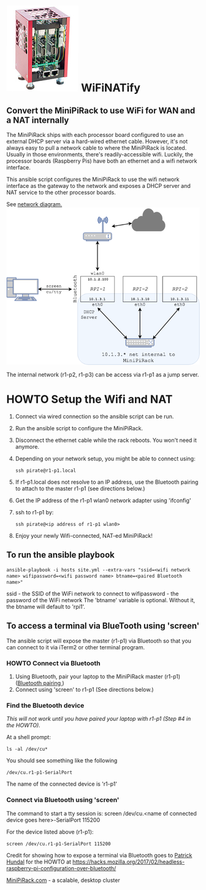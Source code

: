 ﻿# ![MiniPiRack](./images/MiniPiRack.jpg) WiFiNATify

## Convert the MiniPiRack to use WiFi for WAN and a NAT internally

The MiniPiRack ships with each processor board configured to use an external DHCP server via a hard-wired ethernet cable.  However, it's not always easy to pull a network cable to where the MiniPiRack is located.  Usually in those environments, there's readily-accessible wifi.  Luckily, the processor boards (Raspberry Pis) have both an ethernet and a wifi network interface.

This ansible script configures the MiniPiRack to use the wifi network interface as the gateway to the network and exposes a DHCP server and NAT service to the other processor boards.

See [network diagram.
](./images/MiniPiRack-NAT.png)
![Network Diagram](./images/MiniPiRack-NAT.png)

The internal network (r1-p2, r1-p3) can be access via r1-p1 as a jump server.

# HOWTO Setup the Wifi and NAT
1. Connect via wired connection so the ansible script can be run.
2. Run the ansible script to configure the MiniPiRack.
3. Disconnect the ethernet cable while the rack reboots.  You won't need it anymore.
4. Depending on your network setup, you might be able to connect using:

       ssh pirate@r1-p1.local
5. If r1-p1.local does not resolve to an IP address, use the Bluetooth pairing to attach to the master r1-p1 (see directions below.)
6. Get the IP address of the r1-p1 wlan0 network adapter using 'ifconfig'
7. ssh to r1-p1 by:

       ssh pirate@<ip address of r1-p1 wlan0>
9. Enjoy your newly Wifi-connected, NAT-ed MiniPiRack!

## To run the ansible playbook

    ansible-playbook -i hosts site.yml --extra-vars "ssid=<wifi network name> wifipassword=<wifi password name> btname=<paired Bluetooth name>"

ssid - the SSID of the WiFi network to connect to
wifipassword - the password of the WiFi network
The 'btname' variable is optional.  Without it, the btname will default to 'rpi1'.

## To access a terminal via BlueTooth using 'screen'

The ansible script will expose the master (r1-p1) via Bluetooth so that you can connect to it via iTerm2 or other terminal program.

### HOWTO Connect via Bluetooth
1. Using Bluetooth, pair your laptop to the MiniPiRack master (r1-p1) ([Bluetooth pairing
](./images/BluetoothPairing.png))
2. Connect using 'screen' to r1-p1 (See directions below.)


### Find the Bluetooth device
*This will not work until you have paired your laptop with r1-p1 (Step #4 in the HOWTO).*

At a shell prompt:

    ls -al /dev/cu*

You should see something like the following

    /dev/cu.r1-p1-SerialPort

The name of the connected device is 'r1-p1'

### Connect via Bluetooth using 'screen'
The command to start a tty session is:
screen /dev/cu.<name of connected device goes here\>-SerialPort 115200

For the device listed above (r1-p1):

    screen /dev/cu.r1-p1-SerialPort 115200




Credit for showing how to expose a terminal via Bluetooth goes to [Patrick Hundal](https://hacks.mozilla.org/author/phundalmozilla-com/) for the HOWTO at https://hacks.mozilla.org/2017/02/headless-raspberry-pi-configuration-over-bluetooth/

[MiniPiRack.com](https://www.minipirack.com) - a scalable, desktop cluster

